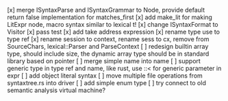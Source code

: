 
[x] merge ISyntaxParse and ISyntaxGrammar to Node, provide default return false implementation for matches_first
[x] add make_lit for making LitExpr node, macro syntax similar to lexical t!
[x] change ISyntaxFormat to Visitor
[x] pass test
[x] add take address expression
[x] rename type use to type ref
[x] rename session to context, rename sess to cx, remove <F> from SourceChars, lexical::Parser and ParseContext
[ ] redesign builtin array type, should include size, the dynamic array type should be in standard library based on pointer
[ ] merge simple name into name
[ ] support generic type in type ref and name, like rust, use ::< for generic parameter in expr
[ ] add object literal syntax
[ ] move multiple file operations from syntaxtree.rs into driver
[ ] add simple enum type
[ ] try connect to old semantic analysis virtual machine?
